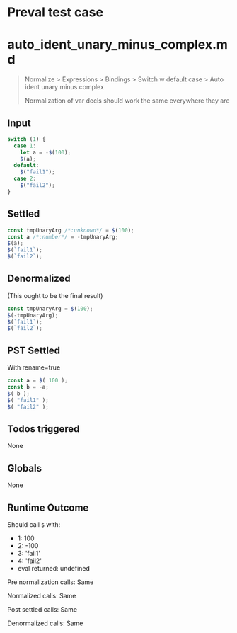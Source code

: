 # Preval test case

# auto_ident_unary_minus_complex.md

> Normalize > Expressions > Bindings > Switch w default case > Auto ident unary minus complex
>
> Normalization of var decls should work the same everywhere they are

## Input

`````js filename=intro
switch (1) {
  case 1:
    let a = -$(100);
    $(a);
  default:
    $("fail1");
  case 2:
    $("fail2");
}
`````


## Settled


`````js filename=intro
const tmpUnaryArg /*:unknown*/ = $(100);
const a /*:number*/ = -tmpUnaryArg;
$(a);
$(`fail1`);
$(`fail2`);
`````


## Denormalized
(This ought to be the final result)

`````js filename=intro
const tmpUnaryArg = $(100);
$(-tmpUnaryArg);
$(`fail1`);
$(`fail2`);
`````


## PST Settled
With rename=true

`````js filename=intro
const a = $( 100 );
const b = -a;
$( b );
$( "fail1" );
$( "fail2" );
`````


## Todos triggered


None


## Globals


None


## Runtime Outcome


Should call `$` with:
 - 1: 100
 - 2: -100
 - 3: 'fail1'
 - 4: 'fail2'
 - eval returned: undefined

Pre normalization calls: Same

Normalized calls: Same

Post settled calls: Same

Denormalized calls: Same
